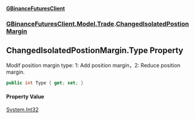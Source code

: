 #### [GBinanceFuturesClient](./index.md 'index')
### [GBinanceFuturesClient.Model.Trade](./GBinanceFuturesClient-Model-Trade.md 'GBinanceFuturesClient.Model.Trade').[ChangedIsolatedPostionMargin](./GBinanceFuturesClient-Model-Trade-ChangedIsolatedPostionMargin.md 'GBinanceFuturesClient.Model.Trade.ChangedIsolatedPostionMargin')
## ChangedIsolatedPostionMargin.Type Property
Modif position margin type: 1: Add position margin，2: Reduce position margin.  
```csharp
public int Type { get; set; }
```
#### Property Value
[System.Int32](https://docs.microsoft.com/en-us/dotnet/api/System.Int32 'System.Int32')  
